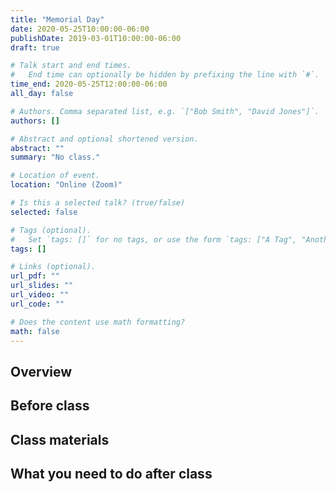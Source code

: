 ```yaml
---
title: "Memorial Day"
date: 2020-05-25T10:00:00-06:00
publishDate: 2019-03-01T10:00:00-06:00
draft: true

# Talk start and end times.
#   End time can optionally be hidden by prefixing the line with `#`.
time_end: 2020-05-25T12:00:00-06:00
all_day: false

# Authors. Comma separated list, e.g. `["Bob Smith", "David Jones"]`.
authors: []

# Abstract and optional shortened version.
abstract: ""
summary: "No class."

# Location of event.
location: "Online (Zoom)"

# Is this a selected talk? (true/false)
selected: false

# Tags (optional).
#   Set `tags: []` for no tags, or use the form `tags: ["A Tag", "Another Tag"]` for one or more tags.
tags: []

# Links (optional).
url_pdf: ""
url_slides: ""
url_video: ""
url_code: ""

# Does the content use math formatting?
math: false
---
```




## Overview


## Before class


## Class materials


## What you need to do after class
